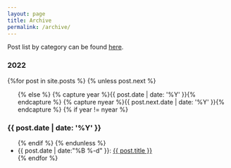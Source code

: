 ```yaml
---
layout: page
title: Archive
permalink: /archive/
---
```


Post list by category can be found [here][categories].


<section id="archive">
  <h3>2022</h3>
  {%for post in site.posts %}
    {% unless post.next %}
      <ul class="this-year">
    {% else %}
      {% capture year %}{{ post.date | date: '%Y' }}{% endcapture %}
      {% capture nyear %}{{ post.next.date | date: '%Y' }}{% endcapture %}
      {% if year != nyear %}
        </ul>
        <h3>{{ post.date | date: '%Y' }}</h3>
        <ul class="past-year">
      {% endif %}
    {% endunless %}
      <li><time>{{ post.date | date:"%B %-d" }}: </time><a href="{{ post.url }}">{{ post.title }}</a></li>
  {% endfor %}
  </ul>
</section>


[categories]: /archive/categories
